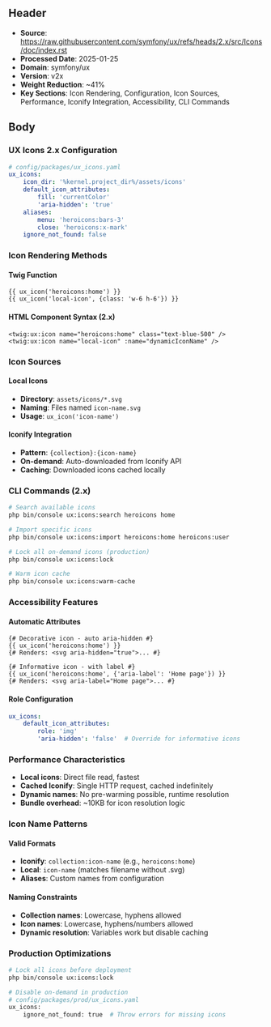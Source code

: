 ## Header
- **Source**: https://raw.githubusercontent.com/symfony/ux/refs/heads/2.x/src/Icons/doc/index.rst
- **Processed Date**: 2025-01-25
- **Domain**: symfony/ux
- **Version**: v2x
- **Weight Reduction**: ~41%
- **Key Sections**: Icon Rendering, Configuration, Icon Sources, Performance, Iconify Integration, Accessibility, CLI Commands

## Body

### UX Icons 2.x Configuration

```yaml
# config/packages/ux_icons.yaml
ux_icons:
    icon_dir: '%kernel.project_dir%/assets/icons'
    default_icon_attributes:
        fill: 'currentColor'
        'aria-hidden': 'true'
    aliases:
        menu: 'heroicons:bars-3'
        close: 'heroicons:x-mark'
    ignore_not_found: false
```

### Icon Rendering Methods

#### Twig Function
```twig
{{ ux_icon('heroicons:home') }}
{{ ux_icon('local-icon', {class: 'w-6 h-6'}) }}
```

#### HTML Component Syntax (2.x)
```twig
<twig:ux:icon name="heroicons:home" class="text-blue-500" />
<twig:ux:icon name="local-icon" :name="dynamicIconName" />
```

### Icon Sources

#### Local Icons
- **Directory**: `assets/icons/*.svg`
- **Naming**: Files named `icon-name.svg`
- **Usage**: `ux_icon('icon-name')`

#### Iconify Integration
- **Pattern**: `{collection}:{icon-name}`
- **On-demand**: Auto-downloaded from Iconify API
- **Caching**: Downloaded icons cached locally

### CLI Commands (2.x)

```bash
# Search available icons
php bin/console ux:icons:search heroicons home

# Import specific icons  
php bin/console ux:icons:import heroicons:home heroicons:user

# Lock all on-demand icons (production)
php bin/console ux:icons:lock

# Warm icon cache
php bin/console ux:icons:warm-cache
```

### Accessibility Features

#### Automatic Attributes
```twig
{# Decorative icon - auto aria-hidden #}
{{ ux_icon('heroicons:home') }}
{# Renders: <svg aria-hidden="true">... #}

{# Informative icon - with label #}
{{ ux_icon('heroicons:home', {'aria-label': 'Home page'}) }}
{# Renders: <svg aria-label="Home page">... #}
```

#### Role Configuration
```yaml
ux_icons:
    default_icon_attributes:
        role: 'img'
        'aria-hidden': 'false'  # Override for informative icons
```

### Performance Characteristics

- **Local icons**: Direct file read, fastest
- **Cached Iconify**: Single HTTP request, cached indefinitely
- **Dynamic names**: No pre-warming possible, runtime resolution
- **Bundle overhead**: ~10KB for icon resolution logic

### Icon Name Patterns

#### Valid Formats
- **Iconify**: `collection:icon-name` (e.g., `heroicons:home`)
- **Local**: `icon-name` (matches filename without .svg)
- **Aliases**: Custom names from configuration

#### Naming Constraints
- **Collection names**: Lowercase, hyphens allowed
- **Icon names**: Lowercase, hyphens/numbers allowed
- **Dynamic resolution**: Variables work but disable caching

### Production Optimizations

```bash
# Lock all icons before deployment
php bin/console ux:icons:lock

# Disable on-demand in production
# config/packages/prod/ux_icons.yaml
ux_icons:
    ignore_not_found: true  # Throw errors for missing icons
```